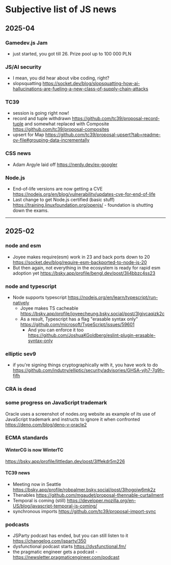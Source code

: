 # Subjective list of JS news

## 2025-04

### Gamedev.js Jam 
 - just started, you got till 26. Prize pool up to 100 000 PLN

### JS/AI security

- I mean, you did hear about vibe coding, right?
- slopsquatting https://socket.dev/blog/slopsquatting-how-ai-hallucinations-are-fueling-a-new-class-of-supply-chain-attacks

### TC39

- session is going right now!
- record and tuple withdrawn https://github.com/tc39/proposal-record-tuple and  somewhat replaced with Composite https://github.com/tc39/proposal-composites
- upsert for Map https://github.com/tc39/proposal-upsert?tab=readme-ov-file#grouping-data-incrementally

### CSS news

- Adam Argyle laid off https://nerdy.dev/ex-googler

### Node.js 

- End-of-life versions are now getting a CVE https://nodejs.org/en/blog/vulnerability/updates-cve-for-end-of-life
- Last change to get Node.js certified (basic stuff) https://training.linuxfoundation.org/openjs/ - foundation is shutting down the exams.

---

## 2025-02
### node and esm
- Joyee makes require(esm) work in 23 and back ports down to 20
https://socket.dev/blog/require-esm-backported-to-node-js-20
- But then again, not everything in the ecosystem is ready for rapid esm adoption yet
https://bsky.app/profile/bengl.dev/post/3li4bbzc4ss23

### node and typescript 
- Node supports typescript 
https://nodejs.org/en/learn/typescript/run-natively
  - Joyee makes TS cacheable
https://bsky.app/profile/joyeecheung.bsky.social/post/3lgjvcaqizk2c
  - As a result, Typescript has a flag "erasable syntax only"
https://github.com/microsoft/TypeScript/issues/59601
    - And you can enforce it too
https://github.com/JoshuaKGoldberg/eslint-plugin-erasable-syntax-only

### elliptic sev9
- if you're signing things cryptographically with it, you have work to do
https://github.com/indutny/elliptic/security/advisories/GHSA-vjh7-7g9h-fjfh

### CRA is dead 

### some progress on JavaScript trademark 
Oracle uses a screenshot of nodes.org website as example of its use of JavaScript trademark and instructs to ignore it when confronted
https://deno.com/blog/deno-v-oracle2

### ECMA standards

#### WinterCG is now WinterTC
https://bsky.app/profile/littledan.dev/post/3lffekdr5m226

#### TC39 news

- Meeting now in Seattle 
https://bsky.app/profile/robpalmer.bsky.social/post/3lhogoiw6mk2z
- Thenables
https://github.com/mgaudet/proposal-thennable-curtailment
- Temporal is coming (still)
https://developer.mozilla.org/en-US/blog/javascript-temporal-is-coming/
- synchronous imports 
https://github.com/tc39/proposal-import-sync

### podcasts
- JSParty podcast has ended, but you can still listen to it
https://changelog.com/jsparty/350
- dysfunctional podcast starts
https://dysfunctional.fm/
- the pragmatic engineer gets a podcast 
-https://newsletter.pragmaticengineer.com/podcast
